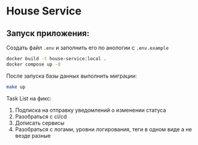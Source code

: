 # House Service

## Запуск приложения:

Создать файл `.env` и заполнить его по анологии с `.env.example`

```bash
docker build -t house-service:local .
docker compose up -d
```

После запуска базы данных выполнить миграции:

```bash
make up
```

Task List на фикс:

1. Подписка на отправку уведомлений о изменении статуса
2. Разобраться с ci/cd
3. Дописать сервисы
4. Разобраться с логами, уровни логирования, теги в одном виде а не везде разные
